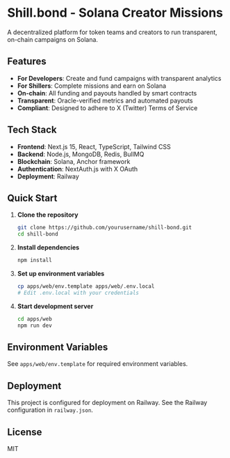 # Shill.bond - Solana Creator Missions

A decentralized platform for token teams and creators to run transparent, on-chain campaigns on Solana.

## Features

- **For Developers**: Create and fund campaigns with transparent analytics
- **For Shillers**: Complete missions and earn on Solana
- **On-chain**: All funding and payouts handled by smart contracts
- **Transparent**: Oracle-verified metrics and automated payouts
- **Compliant**: Designed to adhere to X (Twitter) Terms of Service

## Tech Stack

- **Frontend**: Next.js 15, React, TypeScript, Tailwind CSS
- **Backend**: Node.js, MongoDB, Redis, BullMQ
- **Blockchain**: Solana, Anchor framework
- **Authentication**: NextAuth.js with X OAuth
- **Deployment**: Railway

## Quick Start

1. **Clone the repository**
   ```bash
   git clone https://github.com/yourusername/shill-bond.git
   cd shill-bond
   ```

2. **Install dependencies**
   ```bash
   npm install
   ```

3. **Set up environment variables**
   ```bash
   cp apps/web/env.template apps/web/.env.local
   # Edit .env.local with your credentials
   ```

4. **Start development server**
   ```bash
   cd apps/web
   npm run dev
   ```

## Environment Variables

See `apps/web/env.template` for required environment variables.

## Deployment

This project is configured for deployment on Railway. See the Railway configuration in `railway.json`.

## License

MIT